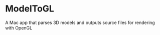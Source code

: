 ModelToGL
=========

A Mac app that parses 3D models and outputs source files for rendering with OpenGL
